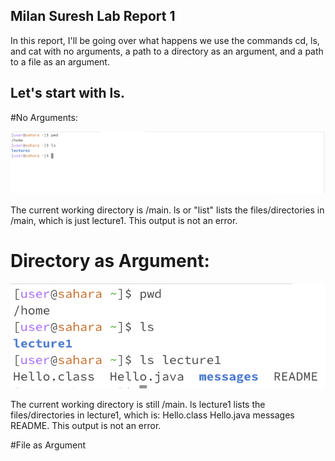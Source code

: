 ## Milan Suresh Lab Report 1

In this report, I'll be going over what happens we use the commands cd, ls, and cat with no arguments, a path to a directory as an argument, and a path to a file as an argument.

## Let's start with ls.

#No Arguments:

![Image](ss1.jpg)

The current working directory is /main. ls or "list" lists the files/directories in /main, which is just lecture1. This output is not an error.

# Directory as Argument:

![Image](ss2.jpg)

The current working directory is still /main. ls lecture1 lists the files/directories in lecture1, which is: Hello.class  Hello.java  messages  README. This output is not an error.

#File as Argument





